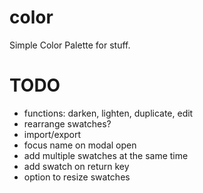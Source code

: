 color
=====

Simple Color Palette for stuff.


TODO
=====

* functions: darken, lighten, duplicate, edit
* rearrange swatches?
* import/export
* focus name on modal open
* add multiple swatches at the same time
* add swatch on return key
* option to resize swatches